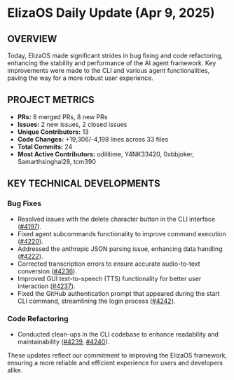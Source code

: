 # ElizaOS Daily Update (Apr 9, 2025)

## OVERVIEW 
Today, ElizaOS made significant strides in bug fixing and code refactoring, enhancing the stability and performance of the AI agent framework. Key improvements were made to the CLI and various agent functionalities, paving the way for a more robust user experience.

## PROJECT METRICS
- **PRs:** 8 merged PRs, 8 new PRs
- **Issues:** 2 new issues, 2 closed issues
- **Unique Contributors:** 13
- **Code Changes:** +19,306/-4,198 lines across 33 files
- **Total Commits:** 24
- **Most Active Contributors:** odilitime, Y4NK33420, 0xbbjoker, Samarthsinghal28, tcm390

## KEY TECHNICAL DEVELOPMENTS

### Bug Fixes
- Resolved issues with the delete character button in the CLI interface ([#4197](https://github.com/elizaos/eliza/pull/4197)).
- Fixed agent subcommands functionality to improve command execution ([#4220](https://github.com/elizaos/eliza/pull/4220)).
- Addressed the anthropic JSON parsing issue, enhancing data handling ([#4222](https://github.com/elizaos/eliza/pull/4222)).
- Corrected transcription errors to ensure accurate audio-to-text conversion ([#4236](https://github.com/elizaos/eliza/pull/4236)).
- Improved GUI text-to-speech (TTS) functionality for better user interaction ([#4237](https://github.com/elizaos/eliza/pull/4237)).
- Fixed the GitHub authentication prompt that appeared during the start CLI command, streamlining the login process ([#4242](https://github.com/elizaos/eliza/pull/4242)).

### Code Refactoring
- Conducted clean-ups in the CLI codebase to enhance readability and maintainability ([#4239](https://github.com/elizaos/eliza/pull/4239), [#4240](https://github.com/elizaos/eliza/pull/4240)). 

These updates reflect our commitment to improving the ElizaOS framework, ensuring a more reliable and efficient experience for users and developers alike.